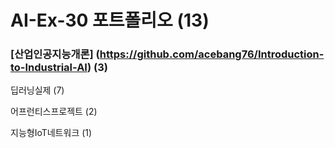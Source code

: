# AI-Ex-30 포트폴리오 (13)
### [산업인공지능개론] (https://github.com/acebang76/Introduction-to-Industrial-AI) (3)

딥러닝실제 (7)

어프런티스프로젝트 (2)

지능형IoT네트워크 (1)
